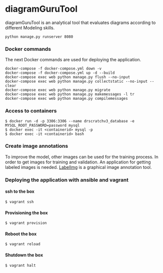 diagramGuruTool
=================

diagramGuruTool is an analytical tool that evaluates diagrams according to different Modeling skills.

```
python manage.py runserver 8080
```

### Docker commands
The next Docker commands are used for deploying the application.

```
docker-compose -f docker-compose.yml down -v
docker-compose -f docker-compose.yml up -d --build
docker-compose exec web python manage.py flush --no-input
docker-compose exec web python manage.py collectstatic --no-input --clear
docker-compose exec web python manage.py migrate
docker-compose exec web python manage.py makemessages -l tr
docker-compose exec web python manage.py compilemessages
```

### Access to containers
```
$ docker run -d -p 3306:3306 --name drscratchv3_database -e MYSQL_ROOT_PASSWORD=password mysql
$ docker exec -it <containerid> mysql -p
$ docker exec -it <containerid> bash
```

### Create image annotations

To improve the model, other images can be used for the training process. In order to get images for training and
validation. An application for getting labeled images is needed. [LabelImg](https://github.com/tzutalin/labelImg) is a 
graphical image annotation tool.

### Deploying the application with ansible and vagrant

#### ssh to the box
```
$ vagrant ssh
```
#### Provisioning the box
```
$ vagrant provision
```
#### Reboot the box
```
$ vagrant reload
```
#### Shutdown the box
```
$ vagrant halt
```